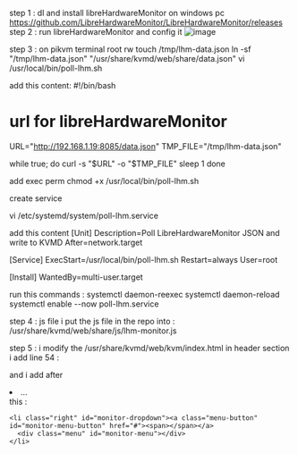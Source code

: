 step 1 : dl and install libreHardwareMonitor on windows pc https://github.com/LibreHardwareMonitor/LibreHardwareMonitor/releases
step 2 : run libreHardwareMonitor and config it
![image](https://github.com/user-attachments/assets/5dd822b7-5298-4a0e-ab25-78cd074f9a89)

step 3 : on pikvm terminal root
rw 
touch /tmp/lhm-data.json
ln -sf "/tmp/lhm-data.json" "/usr/share/kvmd/web/share/data.json"
vi /usr/local/bin/poll-lhm.sh

add this content: 
#!/bin/bash

# url for libreHardwareMonitor
URL="http://192.168.1.19:8085/data.json"
TMP_FILE="/tmp/lhm-data.json"

while true; do
    curl -s "$URL" -o "$TMP_FILE"
    sleep 1
done

add exec perm
chmod +x /usr/local/bin/poll-lhm.sh

create service

vi /etc/systemd/system/poll-lhm.service

add this content
[Unit]
Description=Poll LibreHardwareMonitor JSON and write to KVMD
After=network.target

[Service]
ExecStart=/usr/local/bin/poll-lhm.sh
Restart=always
User=root

[Install]
WantedBy=multi-user.target


run this commands :
systemctl daemon-reexec
systemctl daemon-reload
systemctl enable --now poll-lhm.service


step 4 : js file
i put the js file in the repo into : 
/usr/share/kvmd/web/share/js/lhm-monitor.js

step 5 : i modify the /usr/share/kvmd/web/kvm/index.html
in header section i add line 54 : 
<script src="../share/js/lhm-monitor.js"></script>

and i add after  <li class="right feature-disabled" id="gpio-dropdown">...</li> this : 

    <li class="right" id="monitor-dropdown"><a class="menu-button" id="monitor-menu-button" href="#"><span></span></a>
      <div class="menu" id="monitor-menu"></div>
    </li>
